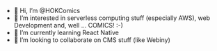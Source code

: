 - 👋 Hi, I’m @HOKComics
- 👀 I’m interested in serverless computing stuff (especially AWS), web Development and, well ... COMICS! :-)
- 🌱 I’m currently learning React Native
- 💞️ I’m looking to collaborate on CMS stuff (like Webiny)

<!---
HOKComics/HOKComics is a ✨ special ✨ repository because its `README.md` (this file) appears on your GitHub profile.
You can click the Preview link to take a look at your changes.
--->

